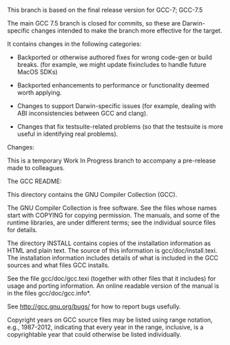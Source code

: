 This branch is based on the final release version for GCC-7; GCC-7.5

The main GCC 7.5 branch is closed for commits, so these are Darwin-specific
changes intended to make the branch more effective for the target.

It contains changes in the following categories:

 * Backported or otherwise authored fixes for wrong code-gen or build breaks.
   (for example, we might update fixincludes to handle future MacOS SDKs)

 * Backported enhancements to performance or functionality deemed worth
   applying.
 
 * Changes to support Darwin-specific issues
   (for example, dealing with ABI inconsistencies between GCC and clang).

 * Changes that fix testsuite-related problems (so that the testsuite is more
   useful in identifying real problems).

Changes:

This is a temporary Work In Progress branch to accompany a pre-release
made to colleagues.

The GCC README:

This directory contains the GNU Compiler Collection (GCC).

The GNU Compiler Collection is free software.  See the files whose
names start with COPYING for copying permission.  The manuals, and
some of the runtime libraries, are under different terms; see the
individual source files for details.

The directory INSTALL contains copies of the installation information
as HTML and plain text.  The source of this information is
gcc/doc/install.texi.  The installation information includes details
of what is included in the GCC sources and what files GCC installs.

See the file gcc/doc/gcc.texi (together with other files that it
includes) for usage and porting information.  An online readable
version of the manual is in the files gcc/doc/gcc.info*.

See http://gcc.gnu.org/bugs/ for how to report bugs usefully.

Copyright years on GCC source files may be listed using range
notation, e.g., 1987-2012, indicating that every year in the range,
inclusive, is a copyrightable year that could otherwise be listed
individually.
